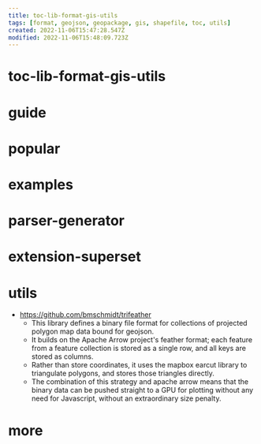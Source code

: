 ```yaml
---
title: toc-lib-format-gis-utils
tags: [format, geojson, geopackage, gis, shapefile, toc, utils]
created: 2022-11-06T15:47:28.547Z
modified: 2022-11-06T15:48:09.723Z
---
```


# toc-lib-format-gis-utils

# guide

# popular

# examples

# parser-generator

# extension-superset

# utils
- https://github.com/bmschmidt/trifeather
  - This library defines a binary file format for collections of projected polygon map data bound for geojson.
  - It builds on the Apache Arrow project's feather format; each feature from a feature collection is stored as a single row, and all keys are stored as columns. 
  - Rather than store coordinates, it uses the mapbox earcut library to triangulate polygons, and stores those triangles directly.
  - The combination of this strategy and apache arrow means that the binary data can be pushed straight to a GPU for plotting without any need for Javascript, without an extraordinary size penalty.
# more
